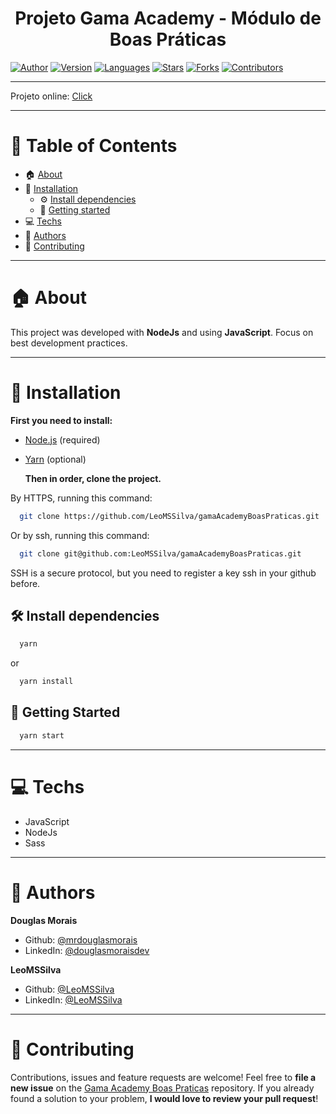 <h1 align="center">Projeto Gama Academy - Módulo de Boas Práticas
	<br/>
</h1>

[![Author](https://img.shields.io/badge/author-LeoMSSilva-blue?style=flat-square)](https://github.com/LeoMSSilva)
[![Version](https://img.shields.io/badge/version-1.0.0-blue.svg?cacheSeconds=2592000)](https://github.com/LeoMSSilva)
[![Languages](https://img.shields.io/github/languages/count/LeoMSSilva/gamaAcademyBoasPraticas?color=blue&style=flat-square)](#)
[![Stars](https://img.shields.io/github/stars/LeoMSSilva/gamaAcademyBoasPraticas?color=blue&style=flat-square)](https://github.com/LeoMSSilva/gamaAcademyBoasPraticas/stargazers)
[![Forks](https://img.shields.io/github/forks/LeoMSSilva/gamaAcademyBoasPraticas?color=blue&style=flat-square)](https://github.com/LeoMSSilva/gamaAcademyBoasPraticas/network/members)
[![Contributors](https://img.shields.io/github/contributors/LeoMSSilva/gamaAcademyBoasPraticas?color=blue&style=flat-square)](https://github.com/LeoMSSilva/gamaAcademyBoasPraticas/graphs/contributors)

---

Projeto online: [Click](https://gama-academy-boas-praticas.vercel.app/)

---

# :pushpin: Table of Contents

- :house: [About](#house-about)
- :dart: [Installation](#dart-installation)
  - :gear: [Install dependencies](#hammer_and_wrench-install-dependencies)
  - :rocket: [Getting started](#rocket-getting-started)
- :computer: [Techs](#computer-techs)
- :bust_in_silhouette: [Authors](#bust_in_silhouette-authors)
- :handshake: [Contributing](#handshake-contributing)

---

# :house: About

This project was developed with **NodeJs** and using **JavaScript**.
Focus on best development practices.

---

# :dart: Installation

**First you need to install:**

- [Node.js](https://pt-br.nodejs.org/) (required)
- [Yarn](https://yarnpkg.com/) (optional)

  **Then in order, clone the project.**

By HTTPS, running this command:

```bash
  git clone https://github.com/LeoMSSilva/gamaAcademyBoasPraticas.git
```

Or by ssh, running this command:

```bash
  git clone git@github.com:LeoMSSilva/gamaAcademyBoasPraticas.git
```

SSH is a secure protocol, but you need to register a key ssh in your github before.

## :hammer_and_wrench: Install dependencies

```bash
  yarn
```

or

```bash
  yarn install
```

## :rocket: Getting Started

```bash
  yarn start
```

---

# :computer: Techs

- JavaScript
- NodeJs
- Sass

---

# :bust_in_silhouette: Authors

**Douglas Morais**

- Github: [@mrdouglasmorais](https://github.com/mrdouglasmorais)
- LinkedIn: [@douglasmoraisdev](https://linkedin.com/in/LeoMSSilva)

**LeoMSSilva**

- Github: [@LeoMSSilva](https://github.com/LeoMSSilva)
- LinkedIn: [@LeoMSSilva](https://linkedin.com/in/LeoMSSilva)

---

# :handshake: Contributing

Contributions, issues and feature requests are welcome! Feel free to **file a new issue** on the [Gama Academy Boas Praticas](https://github.com/LeoMSSilva/gamaAcademyBoasPraticas/issues) repository. If you already found a solution to your problem, **I would love to review your pull request**!
